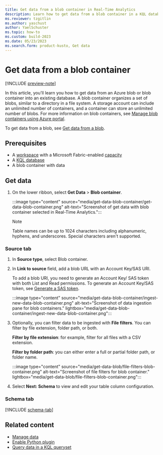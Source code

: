 ```yaml
---
title: Get data from a blob container in Real-Time Analytics
description: Learn how to get data from a blob container in a KQL database in Real-Time Analytics
ms.reviewer: tzgitlin
ms.author: yaschust
author: YaelSchuster
ms.topic: how-to
ms.custom: build-2023
ms.date: 05/23/2023
ms.search.form: product-kusto, Get data
---
```

# Get data from a blob container

[!INCLUDE [preview-note](../includes/preview-note.md)]

In this article, you'll learn you how to get data from an Azure blob or blob container into an existing database. A blob container organizes a set of blobs, similar to a directory in a file system. A storage account can include an unlimited number of containers, and a container can store an unlimited number of blobs. For more information on blob containers, see [Manage blob containers using Azure portal](/azure/storage/blobs/blob-containers-portal).

To get data from a blob, see [Get data from a blob](get-data-blob.md).

## Prerequisites

* A [workspace](../get-started/create-workspaces.md) with a Microsoft Fabric-enabled [capacity](../enterprise/licenses.md#capacity)
* A [KQL database](create-database.md)
* A blob container with data

## Get data

1. On the lower ribbon, select **Get Data** > **Blob container**.

    :::image type="content" source="media/get-data-blob-container/get-data-blob-container.png" alt-text="Screenshot of get data with blob container selected in Real-Time Analytics.":::

    > [!NOTE]
    > Table names can be up to 1024 characters including alphanumeric, hyphens, and underscores. Special characters aren't supported.

### Source tab

1. In **Source type**, select Blob container.
1. In **Link to source** field, add a blob URL with an Account Key/SAS URI.

    To add a blob URI, you need to generate an Account Key/ SAS token with both List and Read permissions. To generate an Account Key/SAS token, see [Generate a SAS token](/azure/data-explorer/kusto/api/connection-strings/generate-sas-token?context=/fabric/context/context&pivots=fabric).

    :::image type="content" source="media/get-data-blob-container/ingest-new-data-blob-container.png" alt-text="Screenshot of data ingestion pane for blob containers."  lightbox="media/get-data-blob-container/ingest-new-data-blob-container.png":::

1. Optionally, you can filter data to be ingested with **File filters**. You can filter by file extension, folder path, or both.

    **Filter by file extension**: for example, filter for all files with a CSV extension.

    **Filter by folder path**: you can either enter a full or partial folder path, or folder name.

    :::image type="content" source="media/get-data-blob/file-filters-blob-container.png" alt-text="Screenshot of file filters for blob container."  lightbox="media/get-data-blob/file-filters-blob-container.png":::

1. Select **Next: Schema** to view and edit your table column configuration.

### Schema tab

[!INCLUDE [schema-tab](../includes/real-time-analytics/schema-tab.md)]

## Related content

* [Manage data](data-management.md)
* [Enable Python plugin](python-plugin.md)
* [Query data in a KQL queryset](kusto-query-set.md)
